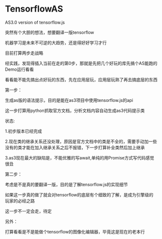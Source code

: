 # TensorflowAS
AS3.0 version of tensorflow.js

突然有个大胆的想法，想要翻译一版tensorflow

机器学习是未来不可逆的大趋势，还是得好好学习才行

目前打算两步走战略

经实践，发现得插入当前在走的第0步，那就是先把几个好玩的库先搞个AS能跑的Demo运行看看

看看能不能先搞出点好玩的东西，先在应用层玩，应用层玩熟了再去搞底层的东西

第一步：

生成as版的语法提示，目的是能在as3项目中使用tensorflow.js的api

这一步打算用python抓取官方文档，分析文档内容自动生成as3代码提示类


状态:

1.初步版本已经完成

2.现在类的继承关系还没处理，原因是官方文档中的类是不全的，需要手动加一些没有的类才能在加入继承关系之后不报错，下一步打算补全类然后加上继承

3.as3现在最大的缺陷是，不能优雅的写await,单纯的用Promise方式写代码感觉很丑


第二步：

考虑是不是真的要翻译一版，目的是了解tensorflow.js的实现细节

如果这一步真的做了就会对tensorflow的底层有个细致的了解，是成为引擎级的玩家的必经之路

这一步不一定会走，待定



另外：

打算看看是不是能做个tensorflow的图像化编辑器，毕竟这是现在的老本行
